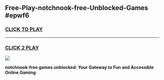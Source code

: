 
## Free-Play-notchnook-free-Unblocked-Games #epwf6
<h3>
<a href="https://news.freeplayer.one?title=notchnook-free&ref=8M">CLICK TO PLAY</a></h3>
<hr>

<h3>
<a href="https://news.freeplayer.one?title=notchnook-free&ref=8M">CLICK 2 PLAY</a>
  
</h3>

<a href="https://news.freeplayer.one?title=notchnook-free&ref=8M"><img src="https://clearcache.store/games.png"></a>


**notchnook-free games unblocked: Your Gateway to Fun and Accessible Online Gaming**
